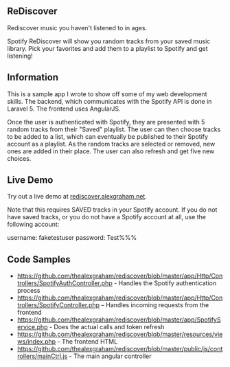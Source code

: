 ## ReDiscover

Rediscover music you haven't listened to in ages.

Spotify ReDiscover will show you random tracks from your saved music library. Pick your favorites and add them to a playlist to Spotify and get listening!

## Information
This is a sample app I wrote to show off some of my web development skills.
The backend, which communicates with the Spotify API is done in Laravel 5. The frontend uses AngularJS.

Once the user is authenticated with Spotify, they are presented with 5 random tracks from their "Saved" playlist. The user can then choose tracks to be added to a list, which can eventually be published to their Spotify account as a playlist. As the random tracks are selected or removed, new ones are added in their place. The user can also refresh and get five new choices.

## Live Demo

Try out a live demo at [rediscover.alexgraham.net](http://rediscover.alexgraham.net).

Note that this requires SAVED tracks in your Spotify account. If you do not have saved tracks, or you do not have a Spotify account at all, use the following account:

username: faketestuser password: Test%%%

## Code Samples

- https://github.com/thealexgraham/rediscover/blob/master/app/Http/Controllers/SpotifyAuthController.php - Handles the Spotify authentication process
- https://github.com/thealexgraham/rediscover/blob/master/app/Http/Controllers/SpotifyController.php – Handles incoming requests from the frontend
- https://github.com/thealexgraham/rediscover/blob/master/app/SpotifyService.php - Does the actual calls and token refresh
- https://github.com/thealexgraham/rediscover/blob/master/resources/views/index.php - The frontend HTML
- https://github.com/thealexgraham/rediscover/blob/master/public/js/controllers/mainCtrl.js - The main angular controller



